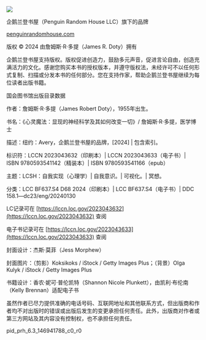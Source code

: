 ![](../images/Avery_Logo_copyright.jpg)

企鹅兰登书屋（Penguin Random House LLC）旗下的品牌

[penguinrandomhouse.com](http://www.penguinrandomhouse.com)

版权 © 2024 由詹姆斯·R·多提（James R. Doty）拥有

企鹅兰登书屋支持版权。版权促进创造力，鼓励多元声音，促进言论自由，创造充满活力的文化。感谢您购买本书的授权版本，并遵守版权法，未经许可不以任何形式复制、扫描或分发本书的任何部分。您在支持作家，帮助企鹅兰登书屋继续为每位读者出版书籍。

国会图书馆出版目录数据

作者：詹姆斯·R·多提（James Robert Doty），1955年出生。

书名：《心灵魔法：显现的神经科学及其如何改变一切》/ 詹姆斯·R·多提，医学博士

描述：纽约：Avery，企鹅兰登书屋的品牌，[2024] | 包含索引。

标识符：LCCN 2023043632（印刷本）| LCCN 2023043633（电子书）| ISBN 9780593541142（精装本）| ISBN 9780593541166（epub）

主题：LCSH：自我实现（心理学）| 自我意识。| 可视化。| 冥想。

分类：LCC BF637.S4 D68 2024（印刷本）| LCC BF637.S4（电子书）| DDC 158.1—dc23/eng/20240130

LC记录可在 [https://lccn.loc.gov/2023043632](https://lccn.loc.gov/2023043632) 查阅

电子书记录可在 [https://lccn.loc.gov/2023043633](https://lccn.loc.gov/2023043633) 查阅

封面设计：杰斯·莫菲（Jess Morphew）

封面图片：（剪影）Koksikoks / iStock / Getty Images Plus；（背景）Olga Kulyk / iStock / Getty Images Plus

书籍设计：香农·妮可·普伦凯特（Shannon Nicole Plunkett），由凯利·布伦南（Kelly Brennan）适配电子书

虽然作者已尽力提供准确的电话号码、互联网地址和其他联系方式，但出版商和作者均不对出版时的错误或出版后发生的变更承担任何责任。此外，出版商对作者或第三方网站及其内容没有控制权，也不承担任何责任。

pid_prh_6.3_146941788_c0_r0
